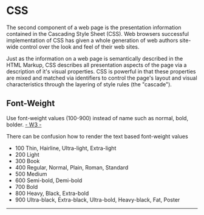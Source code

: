 # CSS
The second component of a web page is the presentation information contained in the Cascading Style Sheet (CSS). Web browsers successful implementation of CSS has given a whole generation of web authors site-wide control over the look and feel of their web sites.

Just as the information on a web page is semantically described in the HTML Markup, CSS describes all presentation aspects of the page via a description of it's visual properties. CSS is powerful in that these properties are mixed and matched via identifiers to control the page's layout and visual characteristics through the layering of style rules (the "cascade").

## Font-Weight
Use font-weight values (100-900) instead of name such as normal, bold, bolder. <a href="//www.w3.org/TR/CSS2/fonts.html#font-boldness">- W3 -</a></p>
There can be confusion how to render the text based font-weight values

* 100 Thin, Hairline, Ultra-light, Extra-light
* 200 Light
* 300 Book
* 400 Regular, Normal, Plain, Roman, Standard
* 500 Medium
* 600 Semi-bold, Demi-bold
* 700 Bold
* 800 Heavy, Black, Extra-bold
* 900 Ultra-black, Extra-black, Ultra-bold, Heavy-black, Fat, Poster

-----------------------

